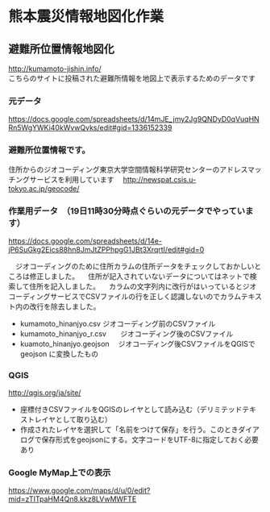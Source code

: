 # 熊本震災情報地図化作業

## 避難所位置情報地図化

 <http://kumamoto-jishin.info/>   
  こちらのサイトに投稿された避難所情報を地図上で表示するためのデータです


### 元データ
 <https://docs.google.com/spreadsheets/d/14mJE_jmy2Jg9QNDyD0qVuqHNRn5WgYWKi40kWvwQvks/edit#gid=1336152339>

### 避難所位置情報です。
住所からのジオコーディング東京大学空間情報科学研究センターのアドレスマッチングサービスを利用しています　
  http://newspat.csis.u-tokyo.ac.jp/geocode/



### 作業用データ　（19日11時30分時点ぐらいの元データでやっています）
 <https://docs.google.com/spreadsheets/d/14e-jP6SuGkg2Eics88hn8JmJtZPPhpgG1JBt3XrqrtI/edit#gid=0>
 
 　ジオコーディングのために住所カラムの住所データをチェックしておかしいところは修正しました。
 　住所が記入されていないデータについてはネットで検索して住所を記入しました。
 　カラムの文字列内に改行がはいっているとジオコーディングサービスでCSVファイルの行を正しく認識しないのでカラムテキスト内の改行を除去しました。


* kumamoto_hinanjyo.csv  ジオコーディング前のCSVファイル
* kumamoto_hinanjyo_r.csv　　ジオコーディング後のCSVファイル
* kuamoto_hinanjyo.geojson　 ジオコーディング後CSVファイルをQGISでgeojson に変換したもの

###  QGIS
 <http://qgis.org/ja/site/>
 
 * 座標付きCSVファイルをQGISのレイヤとして読み込む（デリミテッドテキストレイヤとして取り込む）
 * 作成されたレイヤを選択して「名前をつけて保存」を行う。このときダイアログで保存形式をgeojsonにする。文字コードをUTF-8に指定しておく必要あり

### Google MyMap上での表示
 <https://www.google.com/maps/d/u/0/edit?mid=zTITpaHM4Qn8.kkz8LVwMWFTE>
